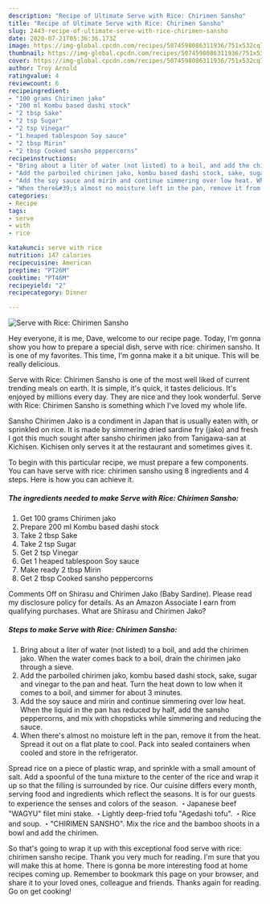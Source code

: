 ```yaml
---
description: "Recipe of Ultimate Serve with Rice: Chirimen Sansho"
title: "Recipe of Ultimate Serve with Rice: Chirimen Sansho"
slug: 2443-recipe-of-ultimate-serve-with-rice-chirimen-sansho
date: 2020-07-21T05:36:36.173Z
image: https://img-global.cpcdn.com/recipes/5074598086311936/751x532cq70/serve-with-rice-chirimen-sansho-recipe-main-photo.jpg
thumbnail: https://img-global.cpcdn.com/recipes/5074598086311936/751x532cq70/serve-with-rice-chirimen-sansho-recipe-main-photo.jpg
cover: https://img-global.cpcdn.com/recipes/5074598086311936/751x532cq70/serve-with-rice-chirimen-sansho-recipe-main-photo.jpg
author: Troy Arnold
ratingvalue: 4
reviewcount: 6
recipeingredient:
- "100 grams Chirimen jako"
- "200 ml Kombu based dashi stock"
- "2 tbsp Sake"
- "2 tsp Sugar"
- "2 tsp Vinegar"
- "1 heaped tablespoon Soy sauce"
- "2 tbsp Mirin"
- "2 tbsp Cooked sansho peppercorns"
recipeinstructions:
- "Bring about a liter of water (not listed) to a boil, and add the chirimen jako. When the water comes back to a boil, drain the chirimen jako through a sieve."
- "Add the parboiled chirimen jako, kombu based dashi stock, sake, sugar and vinegar to the pan and heat. Turn the heat down to low when it comes to a boil, and simmer for about 3 minutes."
- "Add the soy sauce and mirin and continue simmering over low heat. When the liquid in the pan has reduced by half, add the sansho peppercorns, and mix with chopsticks while simmering and reducing the sauce."
- "When there&#39;s almost no moisture left in the pan, remove it from the heat. Spread it out on a flat plate to cool. Pack into sealed containers when cooled and store in the refrigerator."
categories:
- Recipe
tags:
- serve
- with
- rice

katakunci: serve with rice 
nutrition: 147 calories
recipecuisine: American
preptime: "PT26M"
cooktime: "PT46M"
recipeyield: "2"
recipecategory: Dinner

---
```



![Serve with Rice: Chirimen Sansho](https://img-global.cpcdn.com/recipes/5074598086311936/751x532cq70/serve-with-rice-chirimen-sansho-recipe-main-photo.jpg)

Hey everyone, it is me, Dave, welcome to our recipe page. Today, I'm gonna show you how to prepare a special dish, serve with rice: chirimen sansho. It is one of my favorites. This time, I'm gonna make it a bit unique. This will be really delicious.

Serve with Rice: Chirimen Sansho is one of the most well liked of current trending meals on earth. It is simple, it's quick, it tastes delicious. It's enjoyed by millions every day. They are nice and they look wonderful. Serve with Rice: Chirimen Sansho is something which I've loved my whole life.

Sansho Chirimen Jako is a condiment in Japan that is usually eaten with, or sprinkled on rice. It is made by simmering dried sardine fry (jako) and fresh I got this much sought after sansho chirimen jako from Tanigawa-san at Kichisen. Kichisen only serves it at the restaurant and sometimes gives it.


To begin with this particular recipe, we must prepare a few components. You can have serve with rice: chirimen sansho using 8 ingredients and 4 steps. Here is how you can achieve it.

<!--inarticleads1-->

##### The ingredients needed to make Serve with Rice: Chirimen Sansho:

1. Get 100 grams Chirimen jako
1. Prepare 200 ml Kombu based dashi stock
1. Take 2 tbsp Sake
1. Take 2 tsp Sugar
1. Get 2 tsp Vinegar
1. Get 1 heaped tablespoon Soy sauce
1. Make ready 2 tbsp Mirin
1. Get 2 tbsp Cooked sansho peppercorns


Comments Off on Shirasu and Chirimen Jako (Baby Sardine). Please read my disclosure policy for details. As an Amazon Associate I earn from qualifying purchases. What are Shirasu and Chirimen Jako? 

<!--inarticleads2-->

##### Steps to make Serve with Rice: Chirimen Sansho:

1. Bring about a liter of water (not listed) to a boil, and add the chirimen jako. When the water comes back to a boil, drain the chirimen jako through a sieve.
1. Add the parboiled chirimen jako, kombu based dashi stock, sake, sugar and vinegar to the pan and heat. Turn the heat down to low when it comes to a boil, and simmer for about 3 minutes.
1. Add the soy sauce and mirin and continue simmering over low heat. When the liquid in the pan has reduced by half, add the sansho peppercorns, and mix with chopsticks while simmering and reducing the sauce.
1. When there&#39;s almost no moisture left in the pan, remove it from the heat. Spread it out on a flat plate to cool. Pack into sealed containers when cooled and store in the refrigerator.


Spread rice on a piece of plastic wrap, and sprinkle with a small amount of salt. Add a spoonful of the tuna mixture to the center of the rice and wrap it up so that the filling is surrounded by rice. Our cuisine differs every month, serving food and ingredients which reflect the seasons. It is for our guests to experience the senses and colors of the season. ・Japanese beef &#34;WAGYU&#34; filet mini stake. ・Lightly deep-fried tofu &#34;Agedashi tofu&#34;. ・Rice and soup. ・&#34;CHIRIMEN SANSHO&#34;. Mix the rice and the bamboo shoots in a bowl and add the chirimen. 

So that's going to wrap it up with this exceptional food serve with rice: chirimen sansho recipe. Thank you very much for reading. I'm sure that you will make this at home. There is gonna be more interesting food at home recipes coming up. Remember to bookmark this page on your browser, and share it to your loved ones, colleague and friends. Thanks again for reading. Go on get cooking!
